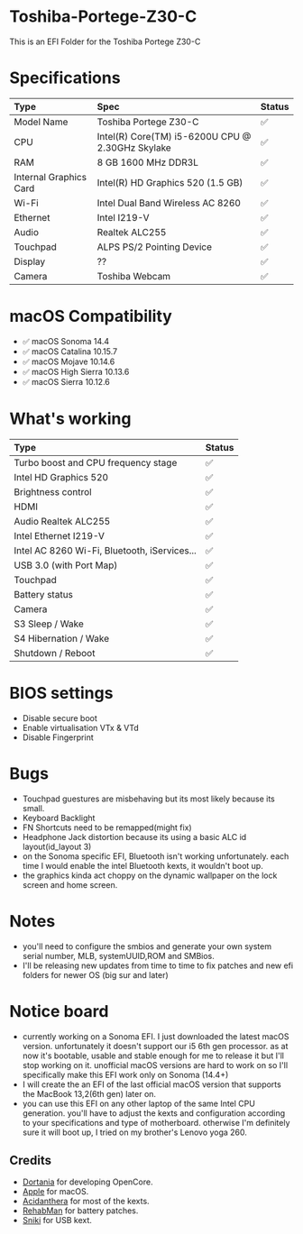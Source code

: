 # Toshiba-Portege-Z30-C
This is an EFI Folder for the Toshiba Portege Z30-C 
# Specifications
Type | Spec | Status
:---------|:---------|:----------
Model Name      | Toshiba Portege Z30-C | ✅
CPU              | Intel(R) Core(TM) i5-6200U CPU @ 2.30GHz Skylake | ✅
RAM           | 8 GB 1600 MHz DDR3L | ✅
Internal Graphics Card | Intel(R) HD Graphics 520 (1.5 GB) | ✅
Wi-Fi             | Intel Dual Band Wireless AC 8260 | ✅
Ethernet          | Intel I219-V | ✅
Audio       | Realtek ALC255 | ✅
Touchpad | ALPS PS/2 Pointing Device | ✅
Display | ?? | ✅
Camera | Toshiba Webcam | ✅
# macOS Compatibility 
- ✅ macOS Sonoma 14.4
- ✅ macOS Catalina 10.15.7
- ✅ macOS Mojave 10.14.6
- ✅ macOS High Sierra 10.13.6
- ✅ macOS Sierra 10.12.6
# What's working
Type | Status
:---------|:---------
Turbo boost and CPU frequency stage |  ✅  
Intel HD Graphics 520              |  ✅  
Brightness control                  |  ✅  
HDMI                                |  ✅  
Audio Realtek ALC255            |  ✅  
Intel Ethernet I219-V            |  ✅  
Intel AC 8260 Wi-Fi, Bluetooth, iServices...         |  ✅  
USB 3.0 (with Port Map)        |  ✅  
Touchpad   |  ✅  
Battery status   |  ✅  
Camera   |  ✅  
S3 Sleep / Wake   |  ✅  
S4 Hibernation / Wake   |  ✅  
Shutdown / Reboot   |  ✅   
# BIOS settings
- Disable secure boot
- Enable virtualisation VTx & VTd
- Disable Fingerprint 
# Bugs
- Touchpad guestures are misbehaving but its most likely because its small.
- Keyboard Backlight
- FN Shortcuts need to be remapped(might fix)
- Headphone Jack distortion because its using a basic ALC id layout(id_layout 3)
- on the Sonoma specific EFI, Bluetooth isn't working unfortunately. each time I would enable the intel Bluetooth kexts, it wouldn't boot up.
- the graphics kinda act choppy on the dynamic wallpaper on the lock screen and home screen.
# Notes
- you'll need to configure the smbios and generate your own system serial number, MLB, systemUUID,ROM and SMBios.
- I'll be releasing new updates from time to time to fix patches and new efi folders for newer OS (big sur and later)
# Notice board
- currently working on a Sonoma EFI. I just downloaded the latest macOS version. unfortunately it doesn't support our i5 6th gen processor. as at now it's bootable, usable and stable enough for me to release it but I'll stop working on it. unofficial macOS versions are hard to work on so I'll specifically make this EFI work only on Sonoma (14.4+)
- I will create the an EFI of the last official macOS version that supports the MacBook 13,2(6th gen) later on.
- you can use this EFI on any other laptop of the same Intel CPU generation. you'll have to adjust the kexts and configuration according to your specifications and type of motherboard. otherwise I'm definitely sure it will boot up, I tried on my brother's Lenovo yoga 260.
## Credits
 - [Dortania](https://dortania.github.io) for developing OpenCore.
 - [Apple](https://www.apple.com) for macOS.
 - [Acidanthera](https://github.com/acidanthera) for most of the kexts.
 - [RehabMan](https://github.com/RehabMan) for battery patches.
 - [Sniki](https://github.com/Sniki) for USB kext.

